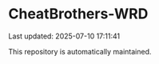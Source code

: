 # CheatBrothers-WRD

Last updated: 2025-07-10 17:11:41

This repository is automatically maintained.

